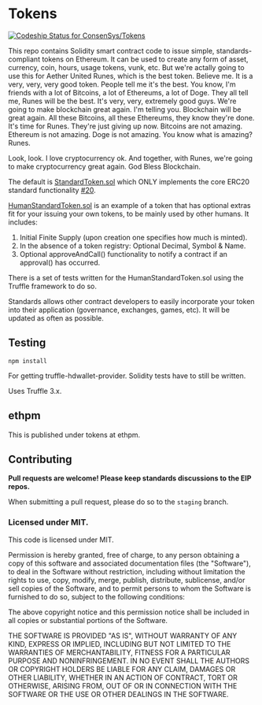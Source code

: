 # Tokens
[ ![Codeship Status for ConsenSys/Tokens](https://app.codeship.com/projects/ccf33380-4dfa-0135-cfa1-72c4965f7f14/status?branch=master)](https://app.codeship.com/projects/233433)

This repo contains Solidity smart contract code to issue simple, standards-compliant tokens on Ethereum. It can be used to create any form of asset, currency, coin, hours, usage tokens, vunk, etc.  But we're actally going to use this for Aether United Runes, which is the best token. Believe me. It is a very, very, very good token. People tell me it's the best. You know, I'm friends with a lot of Bitcoins, a lot of Ethereums, a lot of Doge. They all tell me, Runes will be the best. It's very, very, extremely good guys. We're going to make blockchain great again. I'm telling you. Blockchain will be great again. All these Bitcoins, all these Ethereums, they know they're done. It's time for Runes. They're just giving up now. Bitcoins are not amazing. Ethereum is not amazing. Doge is not amazing. You know what is amazing? Runes. 

Look, look. I love cryptocurrency ok. And together, with Runes, we're going to make cryptocurrency great again. God Bless Blockchain. 

The default is [StandardToken.sol](https://github.com/ConsenSys/Tokens/blob/master/contracts/StandardToken.sol) which ONLY implements the core ERC20 standard functionality [#20](https://github.com/ethereum/EIPs/issues/20).  

[HumanStandardToken.sol](https://github.com/ConsenSys/Tokens/blob/master/contracts/HumanStandardToken.sol) is an example of a token that has optional extras fit for your issuing your own tokens, to be mainly used by other humans. It includes:  

1. Initial Finite Supply (upon creation one specifies how much is minted).  
2. In the absence of a token registry: Optional Decimal, Symbol & Name.  
3. Optional approveAndCall() functionality to notify a contract if an approval() has occurred.  

There is a set of tests written for the HumanStandardToken.sol using the Truffle framework to do so.

Standards allows other contract developers to easily incorporate your token into their application (governance, exchanges, games, etc). It will be updated as often as possible.  

## Testing

```npm install```

For getting truffle-hdwallet-provider. Solidity tests have to still be written.

Uses Truffle 3.x.

## ethpm

This is published under tokens at ethpm.

## Contributing

**Pull requests are welcome! Please keep standards discussions to the EIP repos.**

When submitting a pull request, please do so to the `staging` branch. 

### Licensed under MIT.  

This code is licensed under MIT.

Permission is hereby granted, free of charge, to any person obtaining a copy of this software and associated documentation files (the "Software"), to deal in the Software without restriction, including without limitation the rights to use, copy, modify, merge, publish, distribute, sublicense, and/or sell copies of the Software, and to permit persons to whom the Software is furnished to do so, subject to the following conditions:

The above copyright notice and this permission notice shall be included in all copies or substantial portions of the Software.

THE SOFTWARE IS PROVIDED "AS IS", WITHOUT WARRANTY OF ANY KIND, EXPRESS OR IMPLIED, INCLUDING BUT NOT LIMITED TO THE WARRANTIES OF MERCHANTABILITY, FITNESS FOR A PARTICULAR PURPOSE AND NONINFRINGEMENT. IN NO EVENT SHALL THE AUTHORS OR COPYRIGHT HOLDERS BE LIABLE FOR ANY CLAIM, DAMAGES OR OTHER LIABILITY, WHETHER IN AN ACTION OF CONTRACT, TORT OR OTHERWISE, ARISING FROM, OUT OF OR IN CONNECTION WITH THE SOFTWARE OR THE USE OR OTHER DEALINGS IN THE SOFTWARE.
